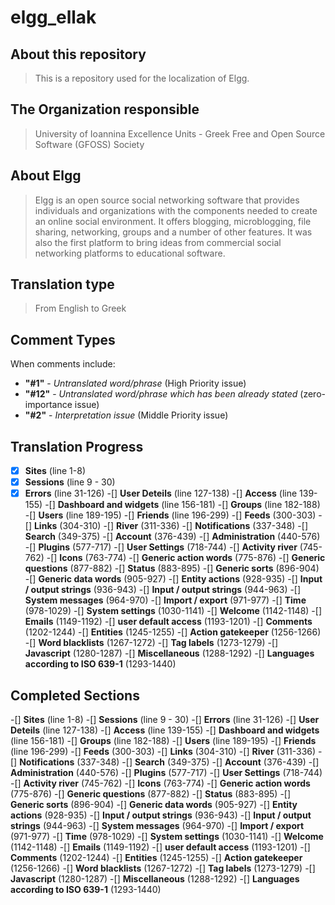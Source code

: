 elgg_ellak
======

About this repository
-----

>This is a repository used for the localization of Elgg.


The Organization responsible
-----

>University of Ioannina Excellence Units -
>Greek Free and Open Source Software (GFOSS) Society


About Elgg
-----
>Elgg is an open source social networking software that provides individuals
>and organizations with the components needed to create an online social environment.
>It offers blogging, microblogging, file sharing, networking, groups and a number of
>other features. It was also the first platform to bring ideas from commercial social
>networking platforms to educational software.


Translation type
-----
>From English to Greek

Comment Types
-----
When comments include:
 * __"#1"__ - _Untranslated word/phrase_ (High Priority issue)
 * __"#12"__ - _Untranslated word/phrase which has been already stated_ (zero-importance issue)
 * __"#2"__ -  _Interpretation issue_ (Middle Priority issue)

Translation Progress
-----
 -[x] __Sites__ (line 1-8)
 -[x] __Sessions__ (line 9 - 30)
 -[x] __Errors__ (line 31-126)
 -[] __User Deteils__ (line 127-138)
 -[] __Access__ (line 139-155)
 -[] __Dashboard and widgets__ (line 156-181)
 -[] __Groups__ (line 182-188)
 -[] __Users__ (line 189-195)
 -[] __Friends__ (line 196-299)
 -[] __Feeds__ (300-303)
 -[] __Links__ (304-310)
 -[] __River__ (311-336)
 -[] __Notifications__ (337-348)
 -[] __Search__ (349-375)
 -[] __Account__ (376-439)
 -[] __Administration__ (440-576)
 -[] __Plugins__ (577-717)
 -[] __User Settings__ (718-744)
 -[] __Activity river__ (745-762)
 -[] __Icons__ (763-774)
 -[] __Generic action words__ (775-876)
 -[] __Generic questions__ (877-882)
 -[] __Status__ (883-895)
 -[] __Generic sorts__ (896-904)
 -[] __Generic data words__ (905-927)
 -[] __Entity actions__ (928-935)
 -[] __Input / output strings__ (936-943)
 -[] __Input / output strings__ (944-963)
 -[] __System messages__ (964-970)
 -[] __Import / export__ (971-977)
 -[] __Time__ (978-1029)
 -[] __System settings__ (1030-1141)
 -[] __Welcome__ (1142-1148)
 -[] __Emails__ (1149-1192)
 -[] __user default access__ (1193-1201)
 -[] __Comments__ (1202-1244)
 -[] __Entities__ (1245-1255)
 -[] __Action gatekeeper__ (1256-1266)
 -[] __Word blacklists__ (1267-1272)
 -[] __Tag labels__ (1273-1279)
 -[] __Javascript__ (1280-1287)
 -[] __Miscellaneous__ (1288-1292)
 -[] __Languages according to ISO 639-1__ (1293-1440)

Completed Sections
-----
 -[] __Sites__ (line 1-8)
 -[] __Sessions__ (line 9 - 30)
 -[] __Errors__ (line 31-126)
 -[] __User Deteils__ (line 127-138)
 -[] __Access__ (line 139-155)
 -[] __Dashboard and widgets__ (line 156-181)
 -[] __Groups__ (line 182-188)
 -[] __Users__ (line 189-195)
 -[] __Friends__ (line 196-299)
 -[] __Feeds__ (300-303)
 -[] __Links__ (304-310)
 -[] __River__ (311-336)
 -[] __Notifications__ (337-348)
 -[] __Search__ (349-375)
 -[] __Account__ (376-439)
 -[] __Administration__ (440-576)
 -[] __Plugins__ (577-717)
 -[] __User Settings__ (718-744)
 -[] __Activity river__ (745-762)
 -[] __Icons__ (763-774)
 -[] __Generic action words__ (775-876)
 -[] __Generic questions__ (877-882)
 -[] __Status__ (883-895)
 -[] __Generic sorts__ (896-904)
 -[] __Generic data words__ (905-927)
 -[] __Entity actions__ (928-935)
 -[] __Input / output strings__ (936-943)
 -[] __Input / output strings__ (944-963)
 -[] __System messages__ (964-970)
 -[] __Import / export__ (971-977)
 -[] __Time__ (978-1029)
 -[] __System settings__ (1030-1141)
 -[] __Welcome__ (1142-1148)
 -[] __Emails__ (1149-1192)
 -[] __user default access__ (1193-1201)
 -[] __Comments__ (1202-1244)
 -[] __Entities__ (1245-1255)
 -[] __Action gatekeeper__ (1256-1266)
 -[] __Word blacklists__ (1267-1272)
 -[] __Tag labels__ (1273-1279)
 -[] __Javascript__ (1280-1287)
 -[] __Miscellaneous__ (1288-1292)
 -[] __Languages according to ISO 639-1__ (1293-1440)

